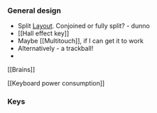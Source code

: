 ### General design
- Split [Layout](http://www.keyboard-layout-editor.com/#/gists/9b7d32f2c9134e41f2e03ead5ba76d67). Conjoined or fully split? - dunno
- [[Hall effect key]]
- Maybe [[Multitouch]], if I can get it to work
- Alternatively - a trackball!
- 

[[Brains]]

[[Keyboard power consumption]]

### Keys